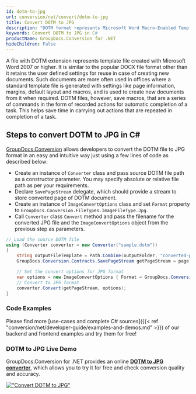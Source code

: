 ```yaml
---
id: dotm-to-jpg
url: conversion/net/convert/dotm-to-jpg
title: Convert DOTM to JPG
description: "DOTM format represents Microsoft Word Macro-Enabled Template with .dotm extension. Learn how to convert DOTM to JPG file programmatically in C# language using GroupDocs.Conversion for .NET library."
keywords: Convert DOTM to JPG in C#
productName: GroupDocs.Conversion for .NET
hideChildren: False
---
```


A file with DOTM extension represents template file created with Microsoft Word 2007 or higher. It is similar to the popular DOCX file format other than it retains the user defined settings for reuse in case of creating new documents. Such documents are more often used in offices where a standard template file is generated with settings like page information, margins, default layout and macros, and is used to create new documents from it when required. DOTM files, however, save macros, that are a series of commands in the form of recorded actions for automatic completion of a task. This helps save time in carrying out actions that are repeated in completion of a task.

## Steps to convert DOTM to JPG in C#

[GroupDocs.Conversion](https://products.groupdocs.com/conversion/net) allows developers to convert the DOTM file to JPG format in an easy and intuitive way just using a few lines of code as described below:

* Create an instance of `Converter` class and pass source DOTM file path as a constructor parameter. You may specify absolute or relative file path as per your requirements. 
* Declare `SavePageStream` delegate, which should provide a stream to store converted page of DOTM document.
* Create an instance of `ImageConvertOptions` class and set `Format` property to `GroupDocs.Conversion.FileTypes.ImageFileType.Jpg`.
* Call `Converter` class `Convert` method and pass the filename for the converted JPG file and the `ImageConvertOptions` object from the previous step as parameters.

```csharp
// Load the source DOTM file
using (Converter converter = new Converter("sample.dotm"))
{
    string outputFileTemplate = Path.Combine(outputFolder, "converted-page-{0}.jpg");
    GroupDocs.Conversion.Contracts.SavePageStream getPageStream = page => new FileStream(string.Format(outputFileTemplate, page), FileMode.Create);

    // Set the convert options for JPG format
    var options = new ImageConvertOptions { Format = GroupDocs.Conversion.FileTypes.ImageFileType.Jpg };   
    // Convert to JPG format
    converter.Convert(getPageStream, options);
}
```

### Code Examples

Please find more [use-cases and complete C# sources]({{< ref "conversion/net/developer-guide/examples-and-demos.md" >}}) of our backend and frontend examples and try them for free!

### DOTM to JPG Live Demo

GroupDocs.Conversion for .NET provides an online [**DOTM to JPG converter**](https://products.groupdocs.app/conversion/dotm-to-jpg), which allows you to try it for free and check conversion quality and accuracy.

[!["Convert DOTM to JPG"](conversion/net/images/convert-to-jpg/convert-dotm-to-jpg.png)](https://products.groupdocs.app/conversion/dotm-to-jpg)